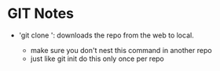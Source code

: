# GIT Notes

- 'git clone <URL>': downloads the repo from the web to local.
	- make sure you don't nest this command in another repo
	- just like git init do this only once per repo


